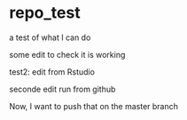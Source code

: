 # repo_test
a test of what I can do

some edit to check it is working


test2:
edit from Rstudio

seconde edit run from github

Now, I want to push that on the master branch
